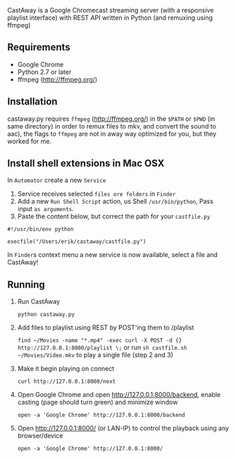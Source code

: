 CastAway is a Google Chromecast streaming server (with a responsive playlist interface) with REST API written in Python (and remuxing using ffmpeg)

Requirements
------------
* Google Chrome
* Python 2.7 or later
* ffmpeg (http://ffmpeg.org/)

Installation
------------
castaway.py requires `ffmpeg` (http://ffmpeg.org/) in the `$PATH` or `$PWD` (in same directory) in order to remux files to mkv, and convert the sound to aac), the flags to `ffmpeg` are not in away way optimized for you, but they worked for me.

Install shell extensions in Mac OSX
-----------------------------------
In `Automator` create a new `Service`

1. Service receives selected `files ore folders` in `Finder`
2. Add a new `Run Shell Script` action, us Shell `/usr/bin/python`, Pass input `as arguments`.
3. Paste the content below, but correct the path for your `castfile.py`

```
#!/usr/bin/env python

execfile("/Users/erik/castaway/castfile.py")
```

In `Finder`s context menu a new service is now available, select a file and CastAway!

Running
-------

1. Run CastAway
   
   `python castaway.py`

2. Add files to playlist using REST by POST'ing them to /playlist
   
   `find ~/Movies -name "*.mp4" -exec curl -X POST -d {} http://127.0.0.1:8000/playlist \;`
   or run `sh castfile.sh ~/Movies/Video.mkv` to play a single file (step 2 and 3)

3. Make it begin playing on connect
   
   `curl http://127.0.0.1:8000/next`

4. Open Google Chrome and open http://127.0.0.1:8000/backend, enable casting (page should turn green) and minimize window
   
   `open -a 'Google Chrome' http://127.0.0.1:8000/backend`

5. Open http://127.0.0.1:8000/ (or LAN-IP) to control the playback using any browser/device
   
   `open -a 'Google Chrome' http://127.0.0.1:8000/`
